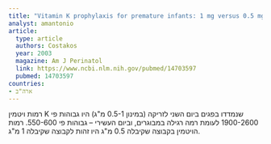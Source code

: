 ```yaml
---
title: "Vitamin K prophylaxis for premature infants: 1 mg versus 0.5 mg"
analyst: amantonio
article:
  type: article
  authors: Costakos
  year: 2003
  magazine: Am J Perinatol
  link: https://www.ncbi.nlm.nih.gov/pubmed/14703597
  pubmed: 14703597
countries:
- ארה"ב
---
```


רמות ויטמין K שנמדדו בפגים ביום השני לזריקה (במינון 0.5-1 מ"ג) היו גבוהות פי 1900-2600 לעומת רמה רגילה במבוגרים, וביום העשירי – גבוהות פי 550-600. רמות הויטמין בקבוצה שקיבלה 0.5 מ"ג היו זהות לקבוצה שקיבלה 1 מ"ג.
